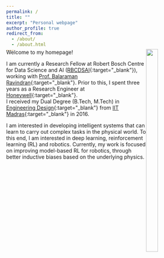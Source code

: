 ```yaml
---
permalink: /
title: ""
excerpt: "Personal webpage"
author_profile: true
redirect_from: 
  - /about/
  - /about.html
---
```

<p style="margin-top:-5%">
<!-- <img src="https://adi3e08.github.io/images/profile_picture.jpg" width="16%" height="24%" style="float:right"/> -->
<img src="https://adi3e08.github.io/images/adithya_image_zoom.jpg" width="25%" height="37.5%" style="float:right"/>
</p>
Welcome to my homepage!

I am currently a Research Fellow at Robert Bosch Centre for Data Science and AI ([RBCDSAI](https://rbcdsai.iitm.ac.in/){:target="_blank"}), working with [Prof. Balaraman Ravindran](https://www.cse.iitm.ac.in/~ravi/){:target="_blank"}. Prior to this, I spent three years as a Research Engineer at [Honeywell](https://www.honeywell.com){:target="_blank"}.<br>I received my Dual Degree (B.Tech, M.Tech) in [Engineering Design](https://ed.iitm.ac.in){:target="_blank"} from [IIT Madras](https://www.iitm.ac.in/){:target="_blank"} in 2016.

I am interested in developing intelligent systems that can learn to carry out complex tasks in the physical world. To this end, I am interested in deep learning, reinforcement learning (RL) and robotics. Currently, my work is focused on improving model-based RL for robotics, through better inductive biases based on the underlying physics.
